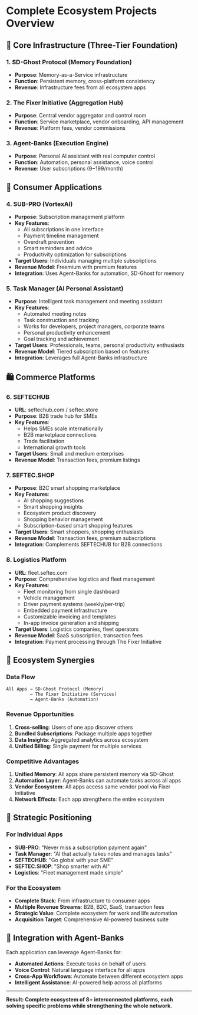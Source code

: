 # Complete Ecosystem Projects Overview

## 🎯 Core Infrastructure (Three-Tier Foundation)

### 1. SD-Ghost Protocol (Memory Foundation)
- **Purpose**: Memory-as-a-Service infrastructure
- **Function**: Persistent memory, cross-platform consistency
- **Revenue**: Infrastructure fees from all ecosystem apps

### 2. The Fixer Initiative (Aggregation Hub)
- **Purpose**: Central vendor aggregator and control room
- **Function**: Service marketplace, vendor onboarding, API management
- **Revenue**: Platform fees, vendor commissions

### 3. Agent-Banks (Execution Engine)
- **Purpose**: Personal AI assistant with real computer control
- **Function**: Automation, personal assistance, voice control
- **Revenue**: User subscriptions ($9-$199/month)

## 📱 Consumer Applications

### 4. SUB-PRO (VortexAI)
- **Purpose**: Subscription management platform
- **Key Features**:
  - All subscriptions in one interface
  - Payment timeline management
  - Overdraft prevention
  - Smart reminders and advice
  - Productivity optimization for subscriptions
- **Target Users**: Individuals managing multiple subscriptions
- **Revenue Model**: Freemium with premium features
- **Integration**: Uses Agent-Banks for automation, SD-Ghost for memory

### 5. Task Manager (AI Personal Assistant)
- **Purpose**: Intelligent task management and meeting assistant
- **Key Features**:
  - Automated meeting notes
  - Task construction and tracking
  - Works for developers, project managers, corporate teams
  - Personal productivity enhancement
  - Goal tracking and achievement
- **Target Users**: Professionals, teams, personal productivity enthusiasts
- **Revenue Model**: Tiered subscription based on features
- **Integration**: Leverages full Agent-Banks infrastructure

## 🛍️ Commerce Platforms

### 6. SEFTECHUB
- **URL**: seftechub.com / seftec.store
- **Purpose**: B2B trade hub for SMEs
- **Key Features**:
  - Helps SMEs scale internationally
  - B2B marketplace connections
  - Trade facilitation
  - International growth tools
- **Target Users**: Small and medium enterprises
- **Revenue Model**: Transaction fees, premium listings

### 7. SEFTEC.SHOP
- **Purpose**: B2C smart shopping marketplace
- **Key Features**:
  - AI shopping suggestions
  - Smart shopping insights
  - Ecosystem product discovery
  - Shopping behavior management
  - Subscription-based smart shopping features
- **Target Users**: Smart shoppers, shopping enthusiasts
- **Revenue Model**: Transaction fees, premium subscriptions
- **Integration**: Complements SEFTECHUB for B2B connections

### 8. Logistics Platform
- **URL**: fleet.seftec.com
- **Purpose**: Comprehensive logistics and fleet management
- **Key Features**:
  - Fleet monitoring from single dashboard
  - Vehicle management
  - Driver payment systems (weekly/per-trip)
  - Embedded payment infrastructure
  - Customizable invoicing and templates
  - In-app invoice generation and shipping
- **Target Users**: Logistics companies, fleet operators
- **Revenue Model**: SaaS subscription, transaction fees
- **Integration**: Payment processing through The Fixer Initiative

## 🔄 Ecosystem Synergies

### Data Flow
```
All Apps → SD-Ghost Protocol (Memory)
         → The Fixer Initiative (Services)  
         → Agent-Banks (Automation)
```

### Revenue Opportunities
1. **Cross-selling**: Users of one app discover others
2. **Bundled Subscriptions**: Package multiple apps together
3. **Data Insights**: Aggregated analytics across ecosystem
4. **Unified Billing**: Single payment for multiple services

### Competitive Advantages
1. **Unified Memory**: All apps share persistent memory via SD-Ghost
2. **Automation Layer**: Agent-Banks can automate tasks across all apps
3. **Vendor Ecosystem**: All apps access same vendor pool via Fixer Initiative
4. **Network Effects**: Each app strengthens the entire ecosystem

## 🎯 Strategic Positioning

### For Individual Apps
- **SUB-PRO**: "Never miss a subscription payment again"
- **Task Manager**: "AI that actually takes notes and manages tasks"
- **SEFTECHUB**: "Go global with your SME"
- **SEFTEC.SHOP**: "Shop smarter with AI"
- **Logistics**: "Fleet management made simple"

### For the Ecosystem
- **Complete Stack**: From infrastructure to consumer apps
- **Multiple Revenue Streams**: B2B, B2C, SaaS, transaction fees
- **Strategic Value**: Complete ecosystem for work and life automation
- **Acquisition Target**: Comprehensive AI-powered business suite

## 🚀 Integration with Agent-Banks

Each application can leverage Agent-Banks for:
- **Automated Actions**: Execute tasks on behalf of users
- **Voice Control**: Natural language interface for all apps
- **Cross-App Workflows**: Automate between different ecosystem apps
- **Intelligent Assistance**: AI-powered help across all platforms

---

**Result: Complete ecosystem of 8+ interconnected platforms, each solving specific problems while strengthening the whole network.**